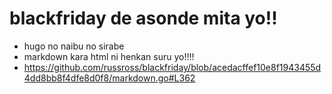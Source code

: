 # blackfriday de asonde mita yo!!
* hugo no naibu no sirabe
* markdown kara html ni henkan suru yo!!!!
* https://github.com/russross/blackfriday/blob/acedacffef10e8f1943455d4dd8bb8f4dfe8d0f8/markdown.go#L362